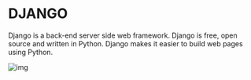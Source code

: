# DJANGO
Django is a back-end server side web framework.
Django is free, open source and written in Python.
Django makes it easier to build web pages using Python.

![img](https://github.com/RAJGUPTA28/Django-Backend/tree/main/IMG/DJ.png)
